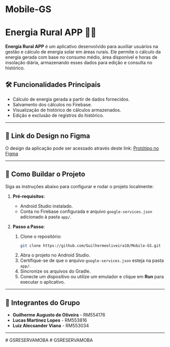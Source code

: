 # Mobile-GS

# Energia Rural APP 🚜🌞

**Energia Rural APP** é um aplicativo desenvolvido para auxiliar usuários na gestão e cálculo de energia solar em áreas rurais. Ele permite o cálculo da energia gerada com base no consumo médio, área disponível e horas de insolação diária, armazenando esses dados para edição e consulta no histórico.

## 🛠 Funcionalidades Principais
- Cálculo de energia gerada a partir de dados fornecidos.
- Salvamento dos cálculos no Firebase.
- Visualização de histórico de cálculos armazenados.
- Edição e exclusão de registros do histórico.

---

## 🎨 Link do Design no Figma
O design da aplicação pode ser acessado através deste link: [Protótipo no Figma](https://www.figma.com/design/J9SA0Oual9EFeo3iyj0bmF/Figma---GS?node-id=1-2&node-type=canvas&t=fNEFDvEa8h3yQFvU-0)

---

## 🚀 Como Buildar o Projeto
Siga as instruções abaixo para configurar e rodar o projeto localmente:

1. **Pré-requisitos**:
   - Android Studio instalado.
   - Conta no Firebase configurada e arquivo `google-services.json` adicionado à pasta `app/`.

2. **Passo a Passo**:
   1. Clone o repositório:
      ```bash
      git clone https://github.com/Guilhermeoliveira10/Mobile-GS.git
      ```
   2. Abra o projeto no Android Studio.
   3. Certifique-se de que o arquivo `google-services.json` esteja na pasta `app/`.
   4. Sincronize os arquivos do Gradle.
   5. Conecte um dispositivo ou utilize um emulador e clique em **Run** para executar o aplicativo.

---

## 👥 Integrantes do Grupo
- **Guilherme Augusto de Oliveira** - RM554176
- **Lucas Martinez Lopes** - RM553816
- **Luiz Alecsander Viana** - RM553034

---
#   G S R E S E R V A M O B A  
 # GSRESERVAMOBA
